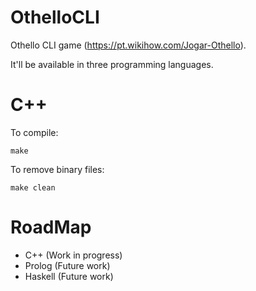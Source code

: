 # OthelloCLI
Othello CLI game (https://pt.wikihow.com/Jogar-Othello).

It'll be available in three programming languages.

# C++

To compile:

`make`

To remove binary files:


`make clean`

# RoadMap

- C++ (Work in progress)
- Prolog (Future work)
- Haskell (Future work)
